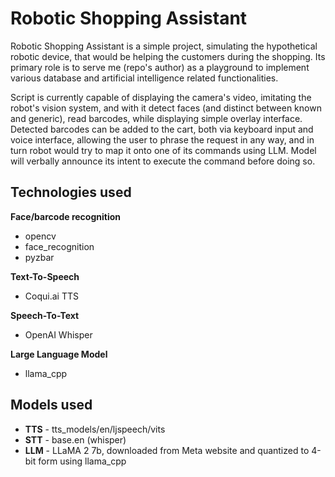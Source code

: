 # Robotic Shopping Assistant

Robotic Shopping Assistant is a simple project, simulating the hypothetical robotic device, 
that would be helping the customers during the shopping. 
Its primary role is to serve me (repo's author) as a playground to implement various database and
artificial intelligence related functionalities.

Script is currently capable of displaying the camera's video, imitating the robot's vision system,
and with it detect faces (and distinct between known and generic), read barcodes, while displaying
simple overlay interface. Detected barcodes can be added to the cart, both via keyboard input and 
voice interface, allowing the user to phrase the request in any way, and in turn robot would try 
to map it onto one of its commands using LLM. Model will verbally announce its intent to execute 
the command before doing so.

## Technologies used

**Face/barcode recognition**
- opencv
- face_recognition
- pyzbar

**Text-To-Speech**
- Coqui.ai TTS

**Speech-To-Text**
- OpenAI Whisper

**Large Language Model**
- llama_cpp

## Models used

 - **TTS** - tts_models/en/ljspeech/vits
 - **STT** - base.en (whisper)
 - **LLM** - LLaMA 2 7b, downloaded from Meta website and quantized to 4-bit form using llama_cpp